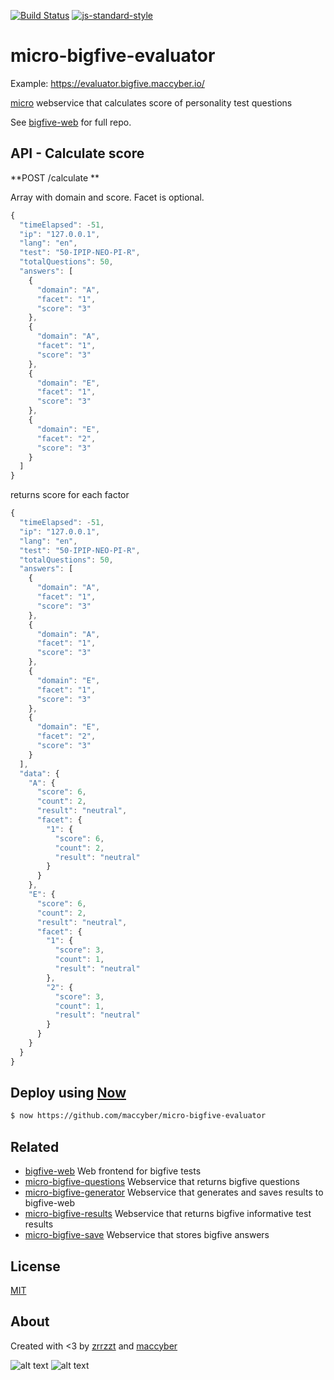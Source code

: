 [![Build Status](https://travis-ci.org/maccyber/micro-bigfive-evaluator.svg?branch=master)](https://travis-ci.org/maccyber/micro-bigfive-evaluator)
[![js-standard-style](https://img.shields.io/badge/code%20style-standard-brightgreen.svg?style=flat)](https://github.com/feross/standard)

# micro-bigfive-evaluator

Example: https://evaluator.bigfive.maccyber.io/

[micro](https://github.com/zeit/micro) webservice that calculates score of personality test questions

See [bigfive-web](https://github.com/maccyber/bigfive-web) for full repo.

## API - Calculate score

**POST /calculate **

Array with domain and score. Facet is optional.

```JavaScript
{
  "timeElapsed": -51,
  "ip": "127.0.0.1",
  "lang": "en",
  "test": "50-IPIP-NEO-PI-R",
  "totalQuestions": 50,
  "answers": [
    {
      "domain": "A",
      "facet": "1",
      "score": "3"
    },
    {
      "domain": "A",
      "facet": "1",
      "score": "3"
    },
    {
      "domain": "E",
      "facet": "1",
      "score": "3"
    },
    {
      "domain": "E",
      "facet": "2",
      "score": "3"
    }
  ]
}
```

returns score for each factor

```JavaScript
{
  "timeElapsed": -51,
  "ip": "127.0.0.1",
  "lang": "en",
  "test": "50-IPIP-NEO-PI-R",
  "totalQuestions": 50,
  "answers": [
    {
      "domain": "A",
      "facet": "1",
      "score": "3"
    },
    {
      "domain": "A",
      "facet": "1",
      "score": "3"
    },
    {
      "domain": "E",
      "facet": "1",
      "score": "3"
    },
    {
      "domain": "E",
      "facet": "2",
      "score": "3"
    }
  ],
  "data": {
    "A": {
      "score": 6,
      "count": 2,
      "result": "neutral",
      "facet": {
        "1": {
          "score": 6,
          "count": 2,
          "result": "neutral"
        }
      }
    },
    "E": {
      "score": 6,
      "count": 2,
      "result": "neutral",
      "facet": {
        "1": {
          "score": 3,
          "count": 1,
          "result": "neutral"
        },
        "2": {
          "score": 3,
          "count": 1,
          "result": "neutral"
        }
      }
    }
  }
}
```

## Deploy using [Now](https://zeit.co/now)

```bash
$ now https://github.com/maccyber/micro-bigfive-evaluator
```

## Related
- [bigfive-web](https://github.com/maccyber/bigfive-web) Web frontend for bigfive tests
- [micro-bigfive-questions](https://github.com/maccyber/micro-bigfive-questions) Webservice that returns bigfive questions
- [micro-bigfive-generator](https://github.com/maccyber/micro-bigfive-generator) Webservice that generates and saves results to bigfive-web
- [micro-bigfive-results](https://github.com/maccyber/micro-bigfive-results) Webservice that returns bigfive informative test results
- [micro-bigfive-save](https://github.com/maccyber/micro-bigfive-save) Webservice that stores bigfive answers

## License
[MIT](LICENSE)

## About

Created with <3 by [zrrzzt](https://github.com/zrrrzzt) and [maccyber](https://github.com/maccyber)

![alt text](https://robots.kebabstudios.party/zrrrzzt.png "Robohash image of zrrrzzt") 
![alt text](https://robots.kebabstudios.party/maccyber.png "Robohash image of maccyber")
